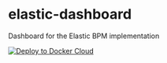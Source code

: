 # elastic-dashboard
Dashboard for the Elastic BPM implementation

[![Deploy to Docker Cloud](https://files.cloud.docker.com/images/deploy-to-dockercloud.svg)](https://cloud.docker.com/stack/deploy/)
